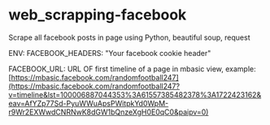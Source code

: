 # web_scrapping-facebook
Scrape all facebook posts in page using Python, beautiful soup, request

ENV:
FACEBOOK_HEADERS: "Your facebook cookie header"

FACEBOOK_URL: URL OF first timeline of a page in mbasic view, example: [https://mbasic.facebook.com/randomfootball247](https://mbasic.facebook.com/randomfootball247?v=timeline&lst=100006887044353%3A61557385482378%3A1722423162&eav=AfYZp77Sd-PyuWWuApsPWitpkYd0WpM-r9Wr2EXWwdCNRNwK8dGW1bQnzeXgH0E0qC0&paipv=0)
